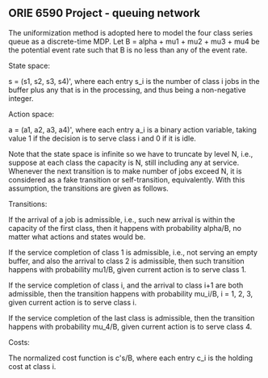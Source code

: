 ## ORIE 6590 Project - queuing network

The uniformization method is adopted here to model the four class series queue as a discrete-time MDP. Let B = alpha + mu1 + mu2 + mu3 + mu4 be the potential event rate such that B is no less than any of the event rate. 

State space:

s = (s1, s2, s3, s4)', where each entry s_i is the number of class i jobs in the buffer plus any that is in the processing, and thus being a non-negative integer.

Action space:

a = (a1, a2, a3, a4)', where each entry a_i is a binary action variable, taking value 1 if the decision is to serve class i and 0 if it is idle.

Note that the state space is infinite so we have to truncate by level N, i.e., suppose at each class the capacity is N, still including any at service. Whenever the next transition is to make number of jobs exceed N, it is considered as a fake transition or self-transition, equivalently. With this assumption, the transitions are given as follows.

Transitions:

If the arrival of a job is admissible, i.e., such new arrival is within the capacity of the first class, then it happens with probability alpha/B, no matter what actions and states would be.

If the service completion of class 1 is admissible, i.e., not serving an empty buffer, and also the arrival to class 2 is admissible, then such transition happens with probability mu1/B, given current action is to serve class 1.

If the service completion of class i, and the arrival to class i+1 are both admissible, then the transition happens with probability mu_i/B, i = 1, 2, 3, given current action is to serve class i.

If the service completion of the last class is admissible, then the transition happens with probability mu_4/B, given current action is to serve class 4.

Costs:

The normalized cost function is c's/B, where each entry c_i is the holding cost at class i. 


```python

```
